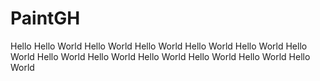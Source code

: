 # PaintGH
Hello
Hello World
Hello World
Hello World
Hello World
Hello World
Hello World
Hello World
Hello World
Hello World
Hello World
Hello World
Hello World
